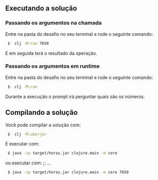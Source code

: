 ## Executando a solução

### Passando os argumentos na chamada
Entre na pasta do desafio no seu terminal e rode o seguinte comando:
```bash
 $  clj -M:run 7650
 ```
E em seguida terá o resultado da operação.

### Passando os argumentos em runtime
Entre na pasta do desafio no seu terminal e rode o seguinte comando:
```bash
 $  clj -M:run
 ```
Durante a execução o prompt irá perguntar quais são os números.

## Compilando a solução

Você pode compilar a solução com:
```bash
 $  clj -M:uberjar
 ```

E executar com:
```bash
 $ java -cp target/horas.jar clojure.main -m core
 ```
ou executar com:  ;; ...
```bash
 $ java -cp target/horas.jar clojure.main -m core 7650
 ```